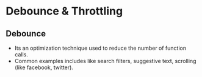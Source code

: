 # Debounce & Throttling

## Debounce

- Its an optimization technique used to reduce the number of function calls.
- Common examples includes like search filters, suggestive text, scrolling (like facebook, twitter).
